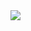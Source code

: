 <a href="https://portal.azure.com/#create/Microsoft.Template/uri/https%3A%2F%2Fraw.github.com%2Fms1805%2Fblob%2Fmaster%2Fazuredeploy.json" target="_blank">
    <img src="http://azuredeploy.net/deploybutton.png"/>
</a>
